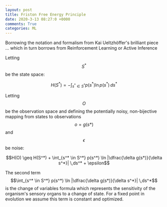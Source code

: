 ```yaml
---
layout: post
title: Friston Free Energy Principle
date: 2020-3-13 08:27:0 +0000
comments: True
categories: ML 
---
```

Borrowing the notation and formalism from Kai Ueltzhöffer's brilliant piece ... which in turn borrows from Reinforcement Learning or Active Inference

Letting $$S^*$$ be the state space:

$$H(S^*) = - \int_{s^* \in S^*} p(s^*) \ln p(s^*) \,ds^*$$

Letting $$O$$ be the observation space and defining the potentially noisy, non-bijective mapping from states to observations $$o=g(s*)$$ and $$\epsilon$$ be noise:

$$H(O) \geq H(S^*) + \int_{s^* \in S^*} p(s^*) \ln |\dfrac{\delta g(s*)}{\delta s^*}| \,ds^* + \epsilon$$

The second term $$\int_{s^* \in S^*} p(s^*) \ln |\dfrac{\delta g(s*)}{\delta s^*}| \,ds^*$$ is the change of variables formula which represents the sensitivity of the organism's sensory organs to a change of state. For a fixed point in evolution we assume this term is constant and optimized.
